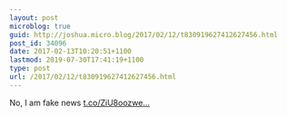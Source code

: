 ```yaml
---
layout: post
microblog: true
guid: http://joshua.micro.blog/2017/02/12/t830919627412627456.html
post_id: 34096
date: 2017-02-13T10:20:51+1100
lastmod: 2019-07-30T17:41:19+1100
type: post
url: /2017/02/12/t830919627412627456.html
---
```

No, I am fake news [t.co/ZiU8oozwe...](https://t.co/ZiU8oozweU)
